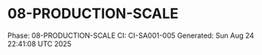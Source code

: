 # 08-PRODUCTION-SCALE
Phase: 08-PRODUCTION-SCALE
CI: CI-SA001-005
Generated: Sun Aug 24 22:41:08 UTC 2025
